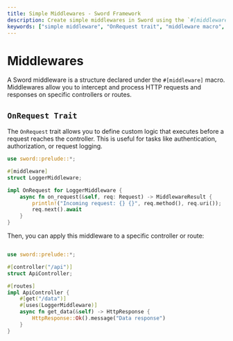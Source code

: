 ```yaml
---
title: Simple Middlewares - Sword Framework
description: Create simple middlewares in Sword using the `#[middleware]` macro and OnRequest trait. Learn request and response interception patterns.
keywords: ["simple middleware", "OnRequest trait", "middleware macro", "sword framework", "request processing"]
---
```


# Middlewares

A Sword middleware is a structure declared under the `#[middleware]` macro. Middlewares allow you to intercept and process HTTP requests and responses on specific controllers or routes.

## `OnRequest Trait`

The `OnRequest` trait allows you to define custom logic that executes before a request reaches the controller. This is useful for tasks like authentication, authorization, or request logging.

```rust
use sword::prelude::*;

#[middleware]
struct LoggerMiddleware;

impl OnRequest for LoggerMiddleware {
    async fn on_request(&self, req: Request) -> MiddlewareResult {
        println!("Incoming request: {} {}", req.method(), req.uri());
        req.next().await
    }
}
```

Then, you can apply this middleware to a specific controller or route:

```rust

use sword::prelude::*;

#[controller("/api")]
struct ApiController;

#[routes]
impl ApiController {
    #[get("/data")]
    #[uses(LoggerMiddleware)]
    async fn get_data(&self) -> HttpResponse {
        HttpResponse::Ok().message("Data response")
    }
}
```

